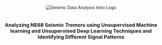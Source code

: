 <div align="center">
<img src="https://raw.githubusercontent.com/skswar/Seismic_Signal_Analysis/img/banner.png" alt="Seismic Data Analysis Intro Logo"/>
</div>
<br/>
<h3 align="center">Analyzing NE68 Seismic Tremors using Unsupervised Machine learning and Unsupervised Deep Learning Techniques and Identifying Different Signal Patterns</h3>

